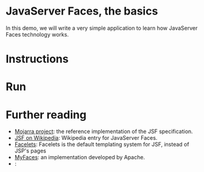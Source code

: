 # JavaServer Faces, the basics

In this demo, we will write a very simple application to learn how
JavaServer Faces technology works.

# Instructions


# Run


# Further reading

- [Mojarra project](https://javaserverfaces.java.net/): 
the reference implementation of the JSF specification.
- [JSF on Wikipedia](https://en.wikipedia.org/wiki/JavaServer_Faces):
Wikipedia entry for JavaServer Faces.
- [Facelets](https://en.wikipedia.org/wiki/Facelets):
Facelets is the default templating system for JSF, instead of JSP's pages
- [MyFaces](https://myfaces.apache.org/):
an implementation developed by Apache.
- []():

